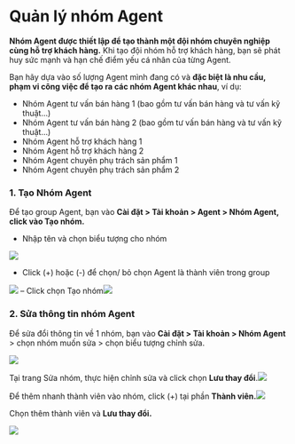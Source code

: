 # Quản lý nhóm Agent

**Nhóm Agent được thiết lập để tạo thành một đội nhóm chuyên nghiệp cùng hỗ trợ khách hàng.** Khi tạo đội nhóm hỗ trợ khách hàng, bạn sẽ phát huy sức mạnh và hạn chế điểm yếu cá nhân của từng Agent.

Bạn hãy dựa vào số lượng Agent mình đang có và **đặc biệt là nhu cầu, phạm vi công việc để tạo ra các nhóm Agent khác nhau**, ví dụ:

* Nhóm Agent tư vấn bán hàng 1 \(bao gồm tư vấn bán hàng và tư vấn kỹ thuật…\)
* Nhóm Agent tư vấn bán hàng 2 \(bao gồm tư vấn bán hàng và tư vấn kỹ thuật…\)
* Nhóm Agent hỗ trợ khách hàng 1
* Nhóm Agent hỗ trợ khách hàng 2
* Nhóm Agent chuyên phụ trách sản phẩm 1
* Nhóm Agent chuyên phụ trách sản phẩm 2

### **1. Tạo Nhóm Agent**

Để tạo group Agent, bạn vào **Cài đặt &gt; Tài khoản &gt; Agent &gt; Nhóm Agent, click vào Tạo nhóm.**

* Nhập tên và chọn biểu tượng cho nhóm

![](http://docv4.subiz.com/wp-content/uploads/2018/01/nameandicon.png)

* Click \(+\) hoặc \(-\) để chọn/ bỏ chọn Agent là thành viên trong group

​![](http://docv4.subiz.com/wp-content/uploads/2018/01/groupmember.png) – Click chọn Tạo nhóm![](http://docv4.subiz.com/wp-content/uploads/2018/01/createbutton.png)

### **2. Sửa thông tin nhóm** Agent

Để sửa đổi thông tin về 1 nhóm, bạn vào **Cài đặt &gt; Tài khoản &gt; Nhóm Agent** &gt; chọn nhóm muốn sửa &gt; chọn biểu tượng chỉnh sửa.

![](http://docv4.subiz.com/wp-content/uploads/2018/01/edit-group.png)

Tại trang Sửa nhóm, thực hiện chỉnh sửa và click chọn **Lưu thay đổi**.![](http://docv4.subiz.com/wp-content/uploads/2018/01/Edit-group-page.png)

Để thêm nhanh thành viên vào nhóm, click \(+\) tại phần **Thành viên.**![](http://docv4.subiz.com/wp-content/uploads/2018/01/add-member-button.png)

Chọn thêm thành viên và **Lưu thay đổi.**

![](http://docv4.subiz.com/wp-content/uploads/2018/01/add-member.png)

